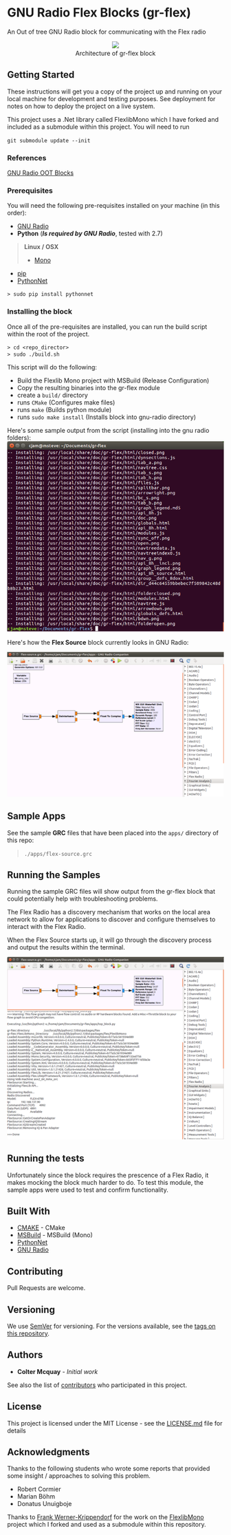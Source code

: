 
# GNU Radio Flex Blocks (gr-flex)

An Out of tree GNU Radio block for communicating with the Flex radio

<center>
<image src="./images/architecture.svg" width="400" />
<br/>
Architecture of gr-flex block
</center>

## Getting Started

These instructions will get you a copy of the project up and running on your local machine for development and testing purposes. See deployment for notes on how to deploy the project on a live system.

This project uses a .Net library called FlexlibMono which I have forked and included as a submodule within this project.  You will need to run

`git submodule update --init`

### References

[GNU Radio OOT Blocks](https://wiki.gnuradio.org/index.php/OutOfTreeModules)

### Prerequisites

You will need the following pre-requisites installed on your machine (in this order):

- [GNU Radio](https://wiki.gnuradio.org/index.php/InstallingGR)
- **Python** (***Is required by GNU Radio***, tested with 2.7)


> **Linux / OSX** 
> - [Mono](http://www.mono-project.com/download/)

- [pip](https://pip.pypa.io/en/stable/installing/)
- [PythonNet]

```
> sudo pip install pythonnet
```

### Installing the block

Once all of the pre-requisites are installed, you can run the build script within the root of the project.

```
> cd <repo_director>
> sudo ./build.sh
```
This script will do the following:

- Build the Flexlib Mono project with MSBuild (Release Configuration)
- Copy the resulting binaries into the gr-flex module
- create a `build/` directory
- runs `CMake`  (Configures make files)
- runs `make`   (Builds python module)
- runs `sudo make install`  (Installs block into gnu-radio directory)

Here's some sample output from the script (installing into the gnu radio folders):
![Build Output](./images/build-output.png)

Here's how the **Flex Source** block currently looks in GNU Radio:

![Flex Block](./images/flex-source-block.png)

## Sample Apps
See the sample **GRC** files that have been placed into the `apps/` directory of this repo:

> `./apps/flex-source.grc`

## Running the Samples

Running the sample GRC files will show output from the gr-flex block that could potentially help with troubleshooting problems.

The Flex Radio has a discovery mechanism that works on the local area network to allow for applications to discover and configure themselves to interact with the Flex Radio.  

When the Flex Source starts up, it will go through the discovery process and output the results within the terminal.

![Sample Output](./images/sample-output.png)

## Running the tests

Unfortunately since the block requires the prescence of a Flex Radio, it makes mocking the block much harder to do.  To test this module, the sample apps were used to test and confirm functionality.

## Built With

* [CMAKE](https://cmake.org/) - CMake
* [MSBuild](http://www.mono-project.com/docs/tools+libraries/tools/xbuild/) - MSBuild (Mono)
* [PythonNet]
* [GNU Radio]

## Contributing

Pull Requests are welcome.

## Versioning

We use [SemVer](http://semver.org/) for versioning. For the versions available, see the [tags on this repository](https://github.com/your/project/tags). 

## Authors

* **Colter Mcquay** - *Initial work* 

See also the list of [contributors](https://github.com/your/project/contributors) who participated in this project.

## License

This project is licensed under the MIT License - see the [LICENSE.md](LICENSE.md) file for details

## Acknowledgments

Thanks to the following students who wrote some reports that provided some insight / approaches to solving this problem.

- Robert Cormier
- Marian Böhm
- Donatus Unuigboje 

Thanks to [Frank Werner-Krippendorf](https://github.com/krippendorf) for the work on the [FlexlibMono](https://github.com/krippendorf/FlexlibMono) project which I forked and used as a submodule within this repository.

[GNU Radio]: https://wiki.gnuradio.org/index.php/InstallingGR "GNU Radio"
[PythonNet]: https://pythonnet.github.io/ "Python.Net"
[Mono]: http://www.mono-project.com/download/ "Mono"
